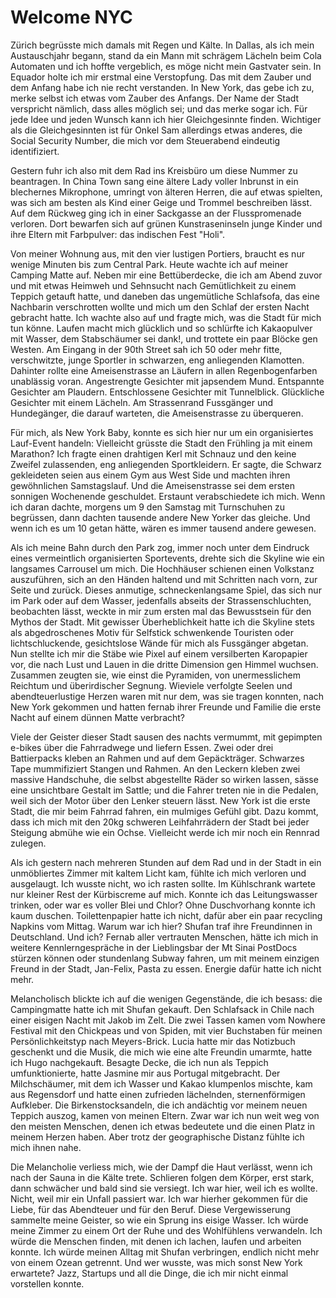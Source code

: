 # Welcome NYC

Zürich begrüsste mich damals mit Regen und Kälte. In Dallas, als ich mein Austauschjahr begann, stand da ein Mann mit schrägem Lächeln beim Cola Automaten und ich hoffte vergeblich, es möge nicht mein Gastvater sein. In Equador holte ich mir erstmal eine Verstopfung. Das mit dem Zauber und dem Anfang habe ich nie recht verstanden. In New York, das gebe ich zu, merke selbst ich etwas vom Zauber des Anfangs. Der Name der Stadt verspricht nämlich, dass alles möglich sei; und das merke sogar ich. Für jede Idee und jeden Wunsch kann ich hier Gleichgesinnte finden. Wichtiger als die Gleichgesinnten ist für Onkel Sam allerdings etwas anderes, die Social Security Number, die mich vor dem Steuerabend eindeutig identifiziert.

Gestern fuhr ich also mit dem Rad ins Kreisbüro um diese Nummer zu beantragen. In China Town sang eine ältere Lady voller Inbrunst in ein blechernes Mikrophone, umringt von älteren Herren, die auf etwas spielten, was sich am besten als Kind einer Geige und Trommel beschreiben lässt. Auf dem Rückweg ging ich in einer Sackgasse an der Flusspromenade verloren. Dort bewarfen sich auf grünen Kunstraseninseln junge Kinder und ihre Eltern mit Farbpulver: das indischen Fest "Holi". 

Von meiner Wohnung aus, mit den vier lustigen Portiers, braucht es nur wenige Minuten bis zum Central Park. Heute wachte ich auf meiner Camping Matte auf. Neben mir eine Bettüberdecke, die ich am Abend zuvor und mit etwas Heimweh und Sehnsucht nach Gemütlichkeit zu einem Teppich getauft hatte, und daneben das ungemütliche Schlafsofa, das eine Nachbarin verschrotten wollte und mich um den Schlaf der ersten Nacht gebracht hatte. Ich wachte also auf und fragte mich, was die Stadt für mich tun könne. Laufen macht mich glücklich und so schlürfte ich Kakaopulver mit Wasser, dem Stabschäumer sei dank!, und trottete ein paar Blöcke gen Westen. Am Eingang in der 90th Street sah ich 50 oder mehr fitte, verschwitzte, junge Sportler in schwarzen, eng anliegenden Klamotten. Dahinter rollte eine Ameisenstrasse an Läufern in allen Regenbogenfarben unablässig voran. Angestrengte Gesichter mit japsendem Mund. Entspannte Gesichter am Plaudern. Entschlossene Gesichter mit Tunnelblick. Glückliche Gesichter mit einem Lächeln. Am Strassenrand Fussgänger und Hundegänger, die darauf warteten, die Ameisenstrasse zu überqueren. 

Für mich, als New York Baby, konnte es sich hier nur um ein organisiertes Lauf-Event handeln: Vielleicht grüsste die Stadt den Frühling ja mit einem Marathon? Ich fragte einen drahtigen Kerl mit Schnauz und den keine Zweifel zulassenden, eng anliegenden Sportkleidern. Er sagte, die Schwarz gekleideten seien aus einem Gym aus West Side und machten ihren gewöhnlichen Samstagslauf. Und die Ameisenstrasse sei dem ersten sonnigen Wochenende geschuldet. Erstaunt verabschiedete ich mich. Wenn ich daran dachte, morgens um 9 den Samstag mit Turnschuhen zu begrüssen, dann dachten tausende andere New Yorker das gleiche. Und wenn ich es um 10 getan hätte, wären es immer tausend andere gewesen. 

Als ich meine Bahn durch den Park zog, immer noch unter dem Eindruck eines vermeintlich organisierten Sportevents, drehte sich die Skyline wie ein langsames Carrousel um mich. Die Hochhäuser schienen einen Volkstanz auszuführen, sich an den Händen haltend und mit Schritten nach vorn, zur Seite und zurück. Dieses anmutige, schneckenlangsame Spiel, das sich nur im Park oder auf dem Wasser, jedenfalls abseits der Strassenschluchten, beobachten lässt, weckte in mir zum ersten mal das Bewusstsein für den Mythos der Stadt. Mit gewisser Überheblichkeit hatte ich die Skyline stets als abgedroschenes Motiv für Selfstick schwenkende Touristen oder lichtschluckende, gesichtslose Wände für mich als Fussgänger abgetan. Nun stellte ich mir die Stäbe wie Pixel auf einem versilberten Karopapier vor, die nach Lust und Lauen in die dritte Dimension gen Himmel wuchsen. Zusammen zeugten sie, wie einst die Pyramiden, von unermesslichem Reichtum und überirdischer Segnung. Wieviele verfolgte Seelen und abendteuerlustige Herzen waren mit nur dem, was sie tragen konnten, nach New York gekommen und hatten fernab ihrer Freunde und Familie die erste Nacht auf einem dünnen Matte verbracht?

Viele der Geister dieser Stadt sausen des nachts vermummt, mit gepimpten e-bikes über die Fahrradwege und liefern Essen. Zwei oder drei Battierpacks kleben an Rahmen und auf dem Gepäckträger. Schwarzes Tape mummifiziert Stangen und Rahmen. An den Leckern kleben zwei massive Handschuhe, die selbst abgestellte Räder so wirken lassen, sässe eine unsichtbare Gestalt im Sattle; und die Fahrer treten nie in die Pedalen, weil sich der Motor über den Lenker steuern lässt. New York ist die erste Stadt, die mir beim Fahrrad fahren, ein mulmiges Gefühl gibt. Dazu kommt, dass ich mich mit den 20kg schweren Leihfahrrädern der Stadt bei jeder Steigung abmühe wie ein Ochse. Vielleicht werde ich mir noch ein Rennrad zulegen.

Als ich gestern nach mehreren Stunden auf dem Rad und in der Stadt in ein unmöbliertes Zimmer mit kaltem Licht kam, fühlte ich mich verloren und ausgelaugt. Ich wusste nicht, wo ich rasten sollte. Im Kühlschrank wartete nur kleiner Rest der Kürbiscreme auf mich. Konnte ich das Leitungswasser trinken, oder war es voller Blei und Chlor? Ohne Duschvorhang konnte ich kaum duschen. Toilettenpapier hatte ich nicht, dafür aber ein paar recycling Napkins vom Mittag. Warum war ich hier? Shufan traf ihre Freundinnen in Deutschland. Und ich? Fernab aller vertrauten Menschen, hätte ich mich in weitere Kennlerngespräche in der Lieblingsbar der Mt Sinai PostDocs stürzen können oder stundenlang Subway fahren, um mit meinem einzigen Freund in der Stadt, Jan-Felix, Pasta zu essen. Energie dafür hatte ich nicht mehr. 

Melancholisch blickte ich auf die wenigen Gegenstände, die ich besass: die Campingmatte hatte ich mit Shufan gekauft. Den Schlafsack in Chile nach einer eisigen Nacht mit Jakob im Zelt. Die zwei Tassen kamen vom Nowhere Festival mit den Chickpeas und von Spiden, mit vier Buchstaben für meinen Persönlichkeitstyp nach Meyers-Brick. Lucia hatte mir das Notizbuch geschenkt und die Musik, die mich wie eine alte Freundin umarmte, hatte ich Hugo nachgekauft. Besagte Decke, die ich nun als Teppich umfunktionierte, hatte Jasmine mir aus Portugal mitgebracht. Der Milchschäumer, mit dem ich Wasser und Kakao klumpenlos mischte, kam aus Regensdorf und hatte einen zufrieden lächelnden, sternenförmigen Aufkleber. Die Birkenstocksandeln, die ich andächtig vor meinem neuen Teppich auszog, kamen von meinen Eltern. Zwar war ich nun weit weg von den meisten Menschen, denen ich etwas bedeutete und die einen Platz in meinem Herzen haben. Aber trotz der geographische Distanz fühlte ich mich ihnen nahe.

Die Melancholie verliess mich, wie der Dampf die Haut verlässt, wenn ich nach der Sauna in die Kälte trete. Schlieren folgen dem Körper, erst stark, dann schwächer und bald sind sie versiegt. Ich war hier, weil ich es wollte. Nicht, weil mir ein Unfall passiert war. Ich war hierher gekommen für die Liebe, für das Abendteuer und für den Beruf. Diese Vergewisserung sammelte meine Geister, so wie ein Sprung ins eisige Wasser. Ich würde meine Zimmer zu einem Ort der Ruhe und des Wohlfühlens verwandeln. Ich würde die Menschen finden, mit denen ich lachen, laufen und arbeiten konnte. Ich würde meinen Alltag mit Shufan verbringen, endlich nicht mehr von einem Ozean getrennt. Und wer wusste, was mich sonst New York erwartete? Jazz, Startups und all die Dinge, die ich mir nicht einmal vorstellen konnte.
